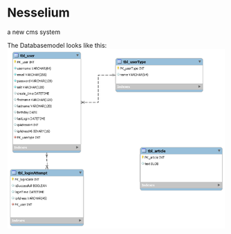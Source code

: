 # Nesselium
a new cms system

The Databasemodel looks like this:
![Alt text](/Organisational/Database/database.png?raw=true "Optional Title")
